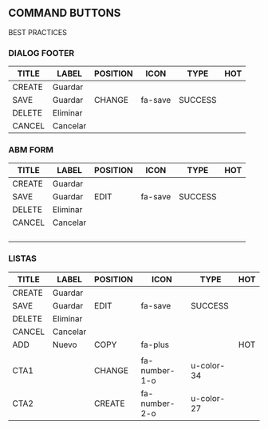 ## COMMAND BUTTONS
BEST PRACTICES

### DIALOG FOOTER
|TITLE|LABEL|POSITION|ICON|TYPE|HOT|
|-|-|-|-|-|-|
|CREATE|Guardar||||
|SAVE|Guardar|CHANGE|fa-save|SUCCESS||
|DELETE|Eliminar||||
|CANCEL|Cancelar||||

### ABM FORM
|TITLE|LABEL|POSITION|ICON|TYPE|HOT|
|-|-|-|-|-|-|
|CREATE|Guardar||||
|SAVE|Guardar|EDIT|fa-save|SUCCESS||
|DELETE|Eliminar||||
|CANCEL|Cancelar||||
||||||
||||||
||||||
||||||

### LISTAS 
|TITLE|LABEL|POSITION|ICON|TYPE|HOT|
|-|-|-|-|-|-|
|CREATE|Guardar||||
|SAVE|Guardar|EDIT|fa-save|SUCCESS||
|DELETE|Eliminar||||
|CANCEL|Cancelar||||
|ADD|Nuevo|COPY|fa-plus||HOT|
||||||
|CTA1||CHANGE|fa-number-1-o|u-color-34|
|CTA2||CREATE|fa-number-2-o|u-color-27|
